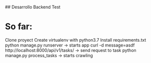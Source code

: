 ## Desarrollo Backend Test

# So far:

Clone proyect
Create virtualenv with python3.7
Install requirements.txt
python manage.py runserver -> starts app
curl -d message=asdf http://localhost:8000/api/v1/tasks/ -> send request to task
python manage.py process_tasks -> starts crawling